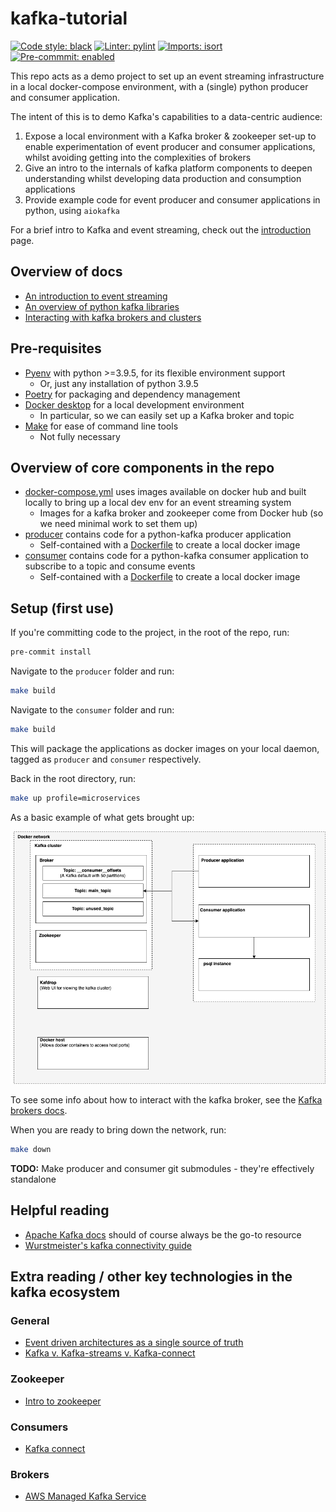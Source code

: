 # kafka-tutorial

[![Code style: black](https://img.shields.io/badge/code%20style-black-000000.svg)](https://github.com/psf/black)
[![Linter: pylint](https://img.shields.io/badge/%20linter-pylint-%231674b1?style=flat)](https://github.com/PyCQA/pylint)
[![Imports: isort](https://img.shields.io/badge/%20imports-isort-%231674b1?style=flat&labelColor=ef8336)](https://pycqa.github.io/isort/)
[![Pre-commmit: enabled](https://img.shields.io/badge/pre--commit-enabled-brightgreen?logo=pre-commit&logoColor=white)](https://pre-commit.com/)

This repo acts as a demo project to set up an event streaming infrastructure in a local docker-compose environment, with
a (single) python producer and consumer application.

The intent of this is to demo Kafka's capabilities to a data-centric audience:
1) Expose a local environment with a Kafka broker & zookeeper set-up to enable experimentation of event producer and
consumer applications, whilst avoiding getting into the complexities of brokers
2) Give an intro to the internals of kafka platform components to deepen understanding whilst developing data production
 and consumption applications
3) Provide example code for event producer and consumer applications in python, using `aiokafka`

For a brief intro to Kafka and event streaming, check out the [introduction](./docs/INTRO.md) page.

## Overview of docs

* [An introduction to event streaming](./docs/INTRO.md)
* [An overview of python kafka libraries](./docs/PYTHON-KAFKA.md)
* [Interacting with kafka brokers and clusters](./docs/KAFKA-BROKERS.md)

## Pre-requisites

* [Pyenv](https://github.com/pyenv/pyenv) with python >=3.9.5, for its flexible environment support
  * Or, just any installation of python 3.9.5
* [Poetry](https://python-poetry.org/) for packaging and dependency management
* [Docker desktop](https://www.docker.com/products/docker-desktop/) for a local development environment
  * In particular, so we can easily set up a Kafka broker and topic
* [Make](https://www.gnu.org/software/make/) for ease of command line tools
  * Not fully necessary

## Overview of core components in the repo

* [docker-compose.yml](./docker-compose.yml) uses images available on docker hub and built locally to bring up a local dev
env for an event streaming system
  * Images for a kafka broker and zookeeper come from Docker hub (so we need minimal work to set them up)
* [producer](./producer) contains code for a python-kafka producer application
  * Self-contained with a [Dockerfile](./producer/Dockerfile) to create a local docker image
* [consumer](./consumer) contains code for a python-kafka consumer application to subscribe to a topic and consume events
  * Self-contained with a [Dockerfile](./consumer/Dockerfile) to create a local docker image
<!--TODO
* [dash-app](./dash-app) contains code to create a dash application to show some results
  * Self-contained with a [Dockerfile](./dash-app/Dockerfile) to create a local docker image
-->

## Setup (first use)

If you're committing code to the project, in the root of the repo, run:
```bash
pre-commit install
```

Navigate to the `producer` folder and run:
```bash
make build
```

Navigate to the `consumer` folder and run:
```bash
make build
```

<!--TODO:
Navigate to the `dash-app` folder and run:
```bash
make build
```
-->

This will package the applications as docker images on your local daemon, tagged as `producer` and `consumer` respectively.

Back in the root directory, run:

```bash
make up profile=microservices
```

As a basic example of what gets brought up:

![Local env](./images/Local-kafka-architecture.drawio.png)

To see some info about how to interact with the kafka broker, see the [Kafka brokers docs](./docs/KAFKA-BROKERS.md).

When you are ready to bring down the network, run:

```bash
make down
```

**TODO:** Make producer and consumer git submodules - they're effectively standalone


## Helpful reading

* [Apache Kafka docs](https://kafka.apache.org/documentation/) should of course always be the go-to resource
* [Wurstmeister's kafka connectivity guide](https://github.com/wurstmeister/kafka-docker/wiki)


## Extra reading / other key technologies in the kafka ecosystem

### General
* [Event driven architectures as a single source of truth](https://www.confluent.io/en-gb/blog/messaging-single-source-truth/)
* [Kafka v. Kafka-streams v. Kafka-connect](https://www.tutorialworks.com/kafka-vs-streams-vs-connect/)

### Zookeeper
* [Intro to zookeeper](https://www.cloudkarafka.com/blog/cloudkarafka-what-is-zookeeper.html)

### Consumers
* [Kafka connect](https://docs.confluent.io/platform/current/connect/index.html#:~:text=Kafka%20Connect%20is%20a%20free,Kafka%20Connect%20for%20Confluent%20Platform.)

### Brokers
* [AWS Managed Kafka Service](https://aws.amazon.com/msk/)
